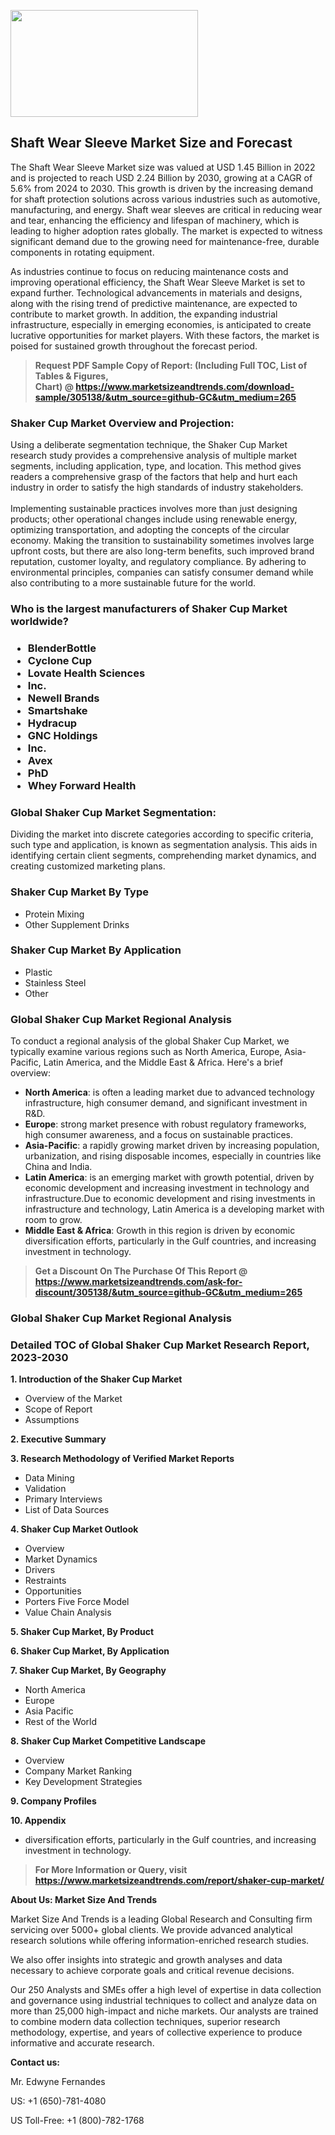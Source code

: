 <p><img class="alignnone size-medium wp-image-20088" src="https://ffe5etoiles.com/wp-content/uploads/2024/12/MST1-300x171.png" alt="" width="300" height="171" /></p><h2>Shaft Wear Sleeve Market Size and Forecast</h2><p>The Shaft Wear Sleeve Market size was valued at USD 1.45 Billion in 2022 and is projected to reach USD 2.24 Billion by 2030, growing at a CAGR of 5.6% from 2024 to 2030. This growth is driven by the increasing demand for shaft protection solutions across various industries such as automotive, manufacturing, and energy. Shaft wear sleeves are critical in reducing wear and tear, enhancing the efficiency and lifespan of machinery, which is leading to higher adoption rates globally. The market is expected to witness significant demand due to the growing need for maintenance-free, durable components in rotating equipment.</p><p>As industries continue to focus on reducing maintenance costs and improving operational efficiency, the Shaft Wear Sleeve Market is set to expand further. Technological advancements in materials and designs, along with the rising trend of predictive maintenance, are expected to contribute to market growth. In addition, the expanding industrial infrastructure, especially in emerging economies, is anticipated to create lucrative opportunities for market players. With these factors, the market is poised for sustained growth throughout the forecast period.</p></p><blockquote id="" class=""><strong>Request PDF Sample Copy of Report: (Including Full TOC, List of Tables &amp; Figures, Chart)&nbsp;@&nbsp;<strong><a href="https://www.marketsizeandtrends.com/download-sample/305138/&utm_source=github-GC&utm_medium=265" target="_blank">https://www.marketsizeandtrends.com/download-sample/305138/&utm_source=github-GC&utm_medium=265</a></strong></strong></blockquote><h3 id="" class="">Shaker Cup Market&nbsp;Overview and Projection:</h3><p id="" class="">Using a deliberate segmentation technique, the Shaker Cup Market research study provides a comprehensive analysis of multiple market segments, including application, type, and location. This method gives readers a comprehensive grasp of the factors that help and hurt each industry in order to satisfy the high standards of industry stakeholders. <br /> <br />Implementing sustainable practices involves more than just designing products; other operational changes include using renewable energy, optimizing transportation, and adopting the concepts of the circular economy. Making the transition to sustainability sometimes involves large upfront costs, but there are also long-term benefits, such improved brand reputation, customer loyalty, and regulatory compliance. By adhering to environmental principles, companies can satisfy consumer demand while also contributing to a more sustainable future for the world.</p><h3 id="" class="">Who is the largest manufacturers of&nbsp;Shaker Cup Market worldwide?</h3><h3 class=""><p><ul><li>BlenderBottle </li><li> Cyclone Cup </li><li> Lovate Health Sciences </li><li> Inc. </li><li> Newell Brands </li><li> Smartshake </li><li> Hydracup </li><li> GNC Holdings </li><li> Inc. </li><li> Avex </li><li> PhD </li><li> Whey Forward Health</li></ul></p></h3><h3 id="" class="">Global&nbsp;Shaker Cup Market Segmentation:</h3><p id="" class="">Dividing the market into discrete categories according to specific criteria, such type and application, is known as segmentation analysis. This aids in identifying certain client segments, comprehending market dynamics, and creating customized marketing plans.</p><h3 id="" class="">Shaker Cup Market&nbsp;By Type</h3><p><p><ul><li>Protein Mixing</li><li> Other Supplement Drinks</p></li></ul></p></p><h3 id="" class="">Shaker Cup Market&nbsp;By Application</h3><p class=""><p><ul><li>Plastic</li><li> Stainless Steel</li><li> Other</li></ul></p></p><h3 id="" class="">Global Shaker Cup Market Regional Analysis</h3><p id="" class="">To conduct a regional analysis of the global Shaker Cup Market, we typically examine various regions such as North America, Europe, Asia-Pacific, Latin America, and the Middle East &amp; Africa. Here's a brief overview:</p><ul><li><strong>North America</strong>: is often a leading market due to advanced technology infrastructure, high consumer demand, and significant investment in R&amp;D.</li><li><strong>Europe</strong>: strong market presence with robust regulatory frameworks, high consumer awareness, and a focus on sustainable practices.</li><li><strong>Asia-Pacific</strong>: a rapidly growing market driven by increasing population, urbanization, and rising disposable incomes, especially in countries like China and India.</li><li><strong>Latin America</strong>: is an emerging market with growth potential, driven by economic development and increasing investment in technology and infrastructure.Due to economic development and rising investments in infrastructure and technology, Latin America is a developing market with room to grow.</li><li><strong>Middle East &amp; Africa</strong>: Growth in this region is driven by economic diversification efforts, particularly in the Gulf countries, and increasing investment in technology.</li></ul><blockquote id="" class=""><strong>Get a Discount On The Purchase Of This Report @ <strong><a href="https://www.marketsizeandtrends.com/ask-for-discount/305138/&utm_source=github-GC&utm_medium=265" target="_blank">https://www.marketsizeandtrends.com/ask-for-discount/305138/&utm_source=github-GC&utm_medium=265</a></strong></strong></blockquote><h3 id="" class="">Global Shaker Cup Market Regional Analysis</h3><h3 id="" class="">Detailed TOC of Global Shaker Cup Market Research Report, 2023-2030</h3><p id="" class=""><strong>1. Introduction of the Shaker Cup Market</strong></p><ul><li>Overview of the Market</li><li>Scope of Report</li><li>Assumptions</li></ul><p id="" class=""><strong>2. Executive Summary</strong></p><p id="" class=""><strong>3. Research Methodology of Verified Market Reports</strong></p><ul><li>Data Mining</li><li>Validation</li><li>Primary Interviews</li><li>List of Data Sources</li></ul><p id="" class=""><strong>4. Shaker Cup Market Outlook</strong></p><ul><li>Overview</li><li>Market Dynamics</li><li>Drivers</li><li>Restraints</li><li>Opportunities</li><li>Porters Five Force Model</li><li>Value Chain Analysis</li></ul><p id="" class=""><strong>5. Shaker Cup Market, By Product</strong></p><p id="" class=""><strong>6. Shaker Cup Market, By Application</strong></p><p id="" class=""><strong>7. Shaker Cup Market, By Geography</strong></p><ul><li>North America</li><li>Europe</li><li>Asia Pacific</li><li>Rest of the World</li></ul><p id="" class=""><strong>8. Shaker Cup Market Competitive Landscape</strong></p><ul><li>Overview</li><li>Company Market Ranking</li><li>Key Development Strategies</li></ul><p id="" class=""><strong>9. Company Profiles</strong></p><p id="" class=""><strong>10. Appendix</strong></p><ul><li>diversification efforts, particularly in the Gulf countries, and increasing investment in technology.</li></ul><blockquote id="" class=""><strong>For More Information or Query, visit <strong><strong><a href="https://www.marketsizeandtrends.com/report/shaker-cup-market/" target="_blank">https://www.marketsizeandtrends.com/report/shaker-cup-market/</a></strong></strong></strong></blockquote><p id="" class=""><strong>About Us: Market Size And Trends</strong></p><p id="" class="">Market Size And Trends is a leading Global Research and Consulting firm servicing over 5000+ global clients. We provide advanced analytical research solutions while offering information-enriched research studies.</p><p id="" class="">We also offer insights into strategic and growth analyses and data necessary to achieve corporate goals and critical revenue decisions.</p><p id="" class="">Our 250 Analysts and SMEs offer a high level of expertise in data collection and governance using industrial techniques to collect and analyze data on more than 25,000 high-impact and niche markets. Our analysts are trained to combine modern data collection techniques, superior research methodology, expertise, and years of collective experience to produce informative and accurate research.</p><p id="" class=""><strong>Contact us:</strong></p><p id="" class="">Mr. Edwyne Fernandes</p><p id="" class="">US: +1 (650)-781-4080</p><p id="" class="">US Toll-Free: +1 (800)-782-1768</p>

